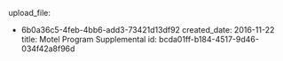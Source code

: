 upload_file:
  - 6b0a36c5-4feb-4bb6-add3-73421d13df92
created_date: 2016-11-22
title: Motel Program Supplemental
id: bcda01ff-b184-4517-9d46-034f42a8f96d
